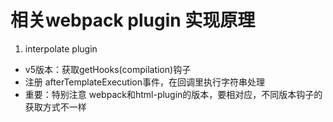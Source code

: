 
# 相关webpack plugin 实现原理

1. interpolate plugin

 - v5版本：获取getHooks(compilation)钩子
 - 注册 afterTemplateExecution事件，在回调里执行字符串处理
 - 重要：特别注意 webpack和html-plugin的版本，要相对应，不同版本钩子的获取方式不一样

